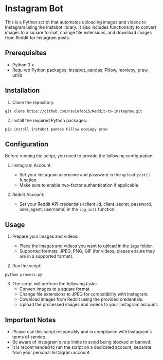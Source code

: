 # Instagram Bot

This is a Python script that automates uploading images and videos to Instagram using the Instabot library. It also includes functionality to convert images to a square format, change file extensions, and download images from Reddit for Instagram posts.

## Prerequisites

- Python 3.x
- Required Python packages: instabot, pandas, Pillow, moviepy, praw, urllib

## Installation

1. Clone the repository:


```
git clone https://github.com/navinfeb15/Reddit-to-instagram.git
```

2. Install the required Python packages:


```
pip install instabot pandas Pillow moviepy praw
```

## Configuration

Before running the script, you need to provide the following configuration:

1. Instagram Account:
   - Set your Instagram username and password in the `upload_post()` function.
   - Make sure to enable two-factor authentication if applicable.

2. Reddit Account:
   - Set your Reddit API credentials (client_id, client_secret, password, user_agent, username) in the `log_in()` function.

## Usage

1. Prepare your images and videos:
   - Place the images and videos you want to upload in the `imgs` folder.
   - Supported formats: JPEG, PNG, GIF (for videos, please ensure they are in a supported format).

2. Run the script:


```
python process.py
```

3. The script will perform the following tasks:
   - Convert images to a square format.
   - Change file extensions to JPEG for compatibility with Instagram.
   - Download images from Reddit using the provided credentials.
   - Upload the processed images and videos to your Instagram account.

## Important Notes

- Please use this script responsibly and in compliance with Instagram's terms of service.
- Be aware of Instagram's rate limits to avoid being blocked or banned.
- It is recommended to run the script on a dedicated account, separate from your personal Instagram account.

